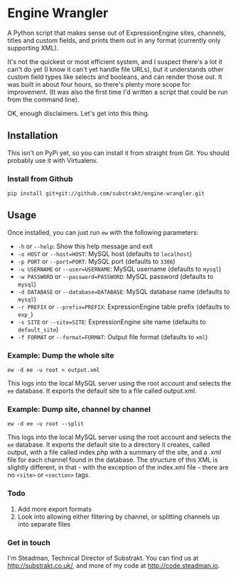 # Engine Wrangler

A Python script that makes sense out of ExpressionEngine sites,
channels, titles and custom fields, and prints them out in any
format (currently only supporting XML).

It's not the quickest or most efficient system, and I suspect there's a lot it
can't do yet (I know it can't yet handle file URLs), but it understands other
custom field types like selects and booleans, and can render those out. It was
built in about four hours, so there's plenty more scope for improvement. (It
was also the first time I'd written a script that could be run from the
command line).

OK, enough disclaimers. Let's get into this thing.

## Installation

This isn't on PyPi yet, so you can install it from straight from Git.
You should probably use it with Virtualenv.

### Install from Github

```
pip install git+git://github.com/substrakt/engine-wrangler.git
```

## Usage

Once installed, you can just run `ew` with the following parameters:

- `-h` or `--help`: Show this help message and exit
- `-o HOST` or `--host=HOST`: MySQL host (defaults to `localhost`)
- `-p PORT` or `--port=PORT`: MySQL port (defaults to `3306`)
- `-u USERNAME` or `--user=USERNAME`: MySQL username (defaults to `mysql`)
- `-w PASSWORD` or `--password=PASSWORD`: MySQL password (defaults to `mysql`)
- `-d DATABASE` or `--database=DATABASE`: MySQL database name (defaults to `mysql`)
- `-r PREFIX` or `--prefix=PREFIX`: ExpressionEngine table prefix (defaults to `exp_`)
- `-s SITE` or `--site=SITE`: ExpressionEngine site name (defaults to `default_site`)
- `-f FORMAT` or `--format=FORMAT`: Output file format (defaults to `xml`)

### Example: Dump the whole site

```
ew -d ee -u root > output.xml
```

This logs into the local MySQL server using the root account and selects the
`ee` database. It exports the default site to a file called output.xml.

### Example: Dump site, channel by channel

```
ew -d ee -u root --split
```

This logs into the local MySQL server using the root account and selects the
`ee` database. It exports the default site to a directory it creates, called
output, with a file called index.php with a summary of the site, and a
<channel>.xml file for each channel found in the database. The structure of
this XML is slightly different, in that - with the exception of the index.xml
file - there are no `<site>` or `<section>` tags.

### Todo

1. Add more export formats
2. Look into allowing either filtering by channel, or splitting channels up
into separate files

### Get in touch

I'm Steadman, Technical Director of Substrakt. You can find us at
<http://substrakt.co.uk/>, and more of my code at
<http://code.steadman.io>.
